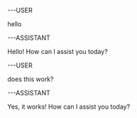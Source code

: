 ---USER

hello

---ASSISTANT

Hello! How can I assist you today?

---USER

does this work?

---ASSISTANT

Yes, it works! How can I assist you today?